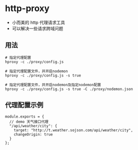 # http-proxy

- 小而美的 http 代理请求工具
- 可以解决一些请求跨域问题

## 用法

```
# 指定代理配置
hproxy -c ./proxy/config.js

# 指定代理配置文件，并开启nodemon
hproxy -c ./proxy/config.js -s true

# 指定代理配置文件，并开启nodemon及指定nodemon配置
hproxy -c ./proxy/config.js -s true -C ./proxy/nodemon.json
```

## 代理配置示例

```
module.exports = {
  // demo 天气接口代理
  "/api/weather/city": {
    target: "http://t.weather.sojson.com/api/weather/city",
    changeOrigin: true
  }
};
```
